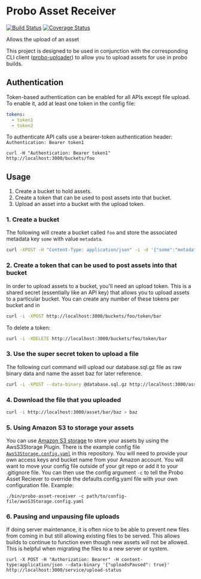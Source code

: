 # Probo Asset Receiver
[![Build Status](https://travis-ci.org/ProboCI/probo-asset-receiver.svg?branch=master)](https://travis-ci.org/ProboCI/probo-asset-receiver)
[![Coverage Status](https://coveralls.io/repos/ProboCI/probo-asset-receiver/badge.svg?branch=master&service=github)](https://coveralls.io/github/ProboCI/probo-asset-receiver?branch=master)

Allows the upload of an asset

This project is designed to be used in conjunction with the corresponding CLI client
([probo-uploader](https://github.com/ProboCI/probo-uploader)) to allow you to upload
assets for use in probo builds.

## Authentication

Token-based authentication can be enabled for all APIs except file upload. To enable it, add at least one token in the config file:

```yaml
tokens:
  - token1
  - token2
```

To authenticate API calls use a bearer-token authentication header: `Authentication: Bearer token1`

```
curl -H "Authentication: Bearer token1" http://localhost:3000/buckets/foo
```



## Usage

 1. Create a bucket to hold assets.
 2. Create a token that can be used to post assets into that bucket.
 3. Upload an asset into a bucket with the upload token.


### 1. Create a bucket

The following will create a bucket called `foo` and store the associated metadata key `some` with value `metadata`.

```` bash
curl -XPOST -H "Content-Type: application/json" -i -d '{"some":"metadata"}' http://localhost:3000/buckets/foo
````

### 2. Create a token that can be used to post assets into that bucket

In order to upload assets to a bucket, you'll need an upload token. This is a shared secret (essentially like an API key)
that allows you to upload assets to a particular bucket.  You can create any number of these tokens per bucket and in

```` bash
curl -i -XPOST http://localhost:3000/buckets/foo/token/bar
````

To delete a token:

```` bash
curl -i -XDELETE http://localhost:3000/buckets/foo/token/bar
````

### 3. Use the super secret token to upload a file

The following curl command will upload our database.sql.gz file as raw binary data and name the asset
baz for later reference.

```` bash
curl -i -XPOST --data-binary @database.sql.gz http://localhost:3000/asset/bar/baz
````

### 4. Download the file that you uploaded

```` bash
curl -i http://localhost:3000/asset/bar/baz > baz
````

### 5. Using Amazon S3 to storage your assets
You can use [Amazon S3 storage](https://aws.amazon.com/s3/) to store your assets by using the AwsS3Storage Plugin. There is the example config file [`AwsS3Storage.config.yaml`](https://github.com/ProboCI/probo-asset-receiver/blob/file-storage-s3-plugin/AwsS3Storage.config.yaml) in this repository. You will need to provide your own access keys and bucket name from your Amazon account. You will want to move your config file outside of your git repo or add it to your .gitignore file. You can then use the config argument `-c` to tell the Probo Asset Reciever to override the defaults.config.yaml file with your own configuration file.
Example:
```
./bin/probo-asset-receiver -c path/to/config-file/awsS3Storage.config.yaml
```

### 6. Pausing and unpausing file uploads
If doing server maintenance, it is often nice to be able to prevent new files
from coming in but still allowing existing files to be served. This allows
builds to continue to function even though new assets will not be allowed. This
is helpful when migrating the files to a new server or system.

```
curl -X POST -H "Authorization: Bearer" -H content-type:application/json --data-binary '{"uploadsPaused": true}' http://localhost:3000/service/upload-status
```
